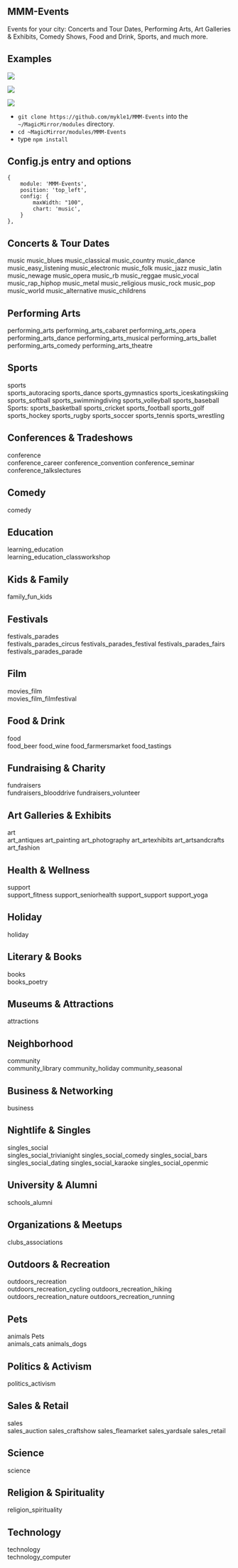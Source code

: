 ## MMM-Events
Events for your city: Concerts and Tour Dates, 	Performing Arts, Art Galleries & Exhibits, 
Comedy Shows, Food and Drink, Sports,  and much more.


## Examples

![](Capture2.PNG)

![](Capture1.PNG)

![](Capture.PNG)

* `git clone https://github.com/mykle1/MMM-Events` into the `~/MagicMirror/modules` directory.
* `cd ~MagicMirror/modules/MMM-Events`
* type `npm install`

## Config.js entry and options

    {
        module: 'MMM-Events',
        position: 'top_left',
        config: {
            maxWidth: "100",
            chart: 'music',
        }
    },

## Concerts & Tour Dates

music
music_blues
music_classical
music_country
music_dance
music_easy_listening
music_electronic
music_folk
music_jazz
music_latin
music_newage
music_opera
music_rb
music_reggae
music_vocal
music_rap_hiphop
music_metal
music_religious
music_rock
music_pop
music_world
music_alternative
music_childrens

## Performing Arts

performing_arts	
performing_arts_cabaret
performing_arts_opera
performing_arts_dance
performing_arts_musical
performing_arts_ballet
performing_arts_comedy
performing_arts_theatre

## 	Sports	

sports				
sports_autoracing
sports_dance
sports_gymnastics
sports_iceskatingskiing
sports_softball
sports_swimmingdiving
sports_volleyball
sports_baseball	Sports:
sports_basketball
sports_cricket
sports_football
sports_golf
sports_hockey
sports_rugby
sports_soccer
sports_tennis
sports_wrestling

## Conferences & Tradeshows

conference	    		  
conference_career
conference_convention
conference_seminar
conference_talkslectures

## Comedy

comedy     

## Education       	         

learning_education		
learning_education_classworkshop

## Kids & Family

family_fun_kids 

## Festivals		
	
festivals_parades		
festivals_parades_circus
festivals_parades_festival
festivals_parades_fairs
festivals_parades_parade

## Film

movies_film   			
movies_film_filmfestival

## Food & Drink

food				
food_beer
food_wine
food_farmersmarket
food_tastings

## Fundraising & Charity

fundraisers			
fundraisers_blooddrive
fundraisers_volunteer

## Art Galleries & Exhibits

art				
art_antiques
art_painting
art_photography
art_artexhibits
art_artsandcrafts
art_fashion

## Health & Wellness

support				
support_fitness
support_seniorhealth
support_support
support_yoga

## Holiday	

holiday	

## Literary & Books			

books				
books_poetry

## Museums & Attractions

attractions	

## Neighborhood		

community			
community_library
community_holiday
community_seasonal

## Business & Networking

business

## 	Nightlife & Singles		

singles_social			
singles_social_trivianight
singles_social_comedy
singles_social_bars
singles_social_dating
singles_social_karaoke
singles_social_openmic

## University & Alumni

schools_alumni

## 	Organizations & Meetups	

clubs_associations

## Outdoors & Recreation	

outdoors_recreation		
outdoors_recreation_cycling
outdoors_recreation_hiking
outdoors_recreation_nature
outdoors_recreation_running

## Pets

animals	Pets			
animals_cats
animals_dogs

## Politics & Activism

politics_activism

##	Sales & Retail

sales				
sales_auction
sales_craftshow
sales_fleamarket
sales_yardsale
sales_retail

## Science

science

## 	Religion & Spirituality		

religion_spirituality

## Technology

technology			
technology_computer
